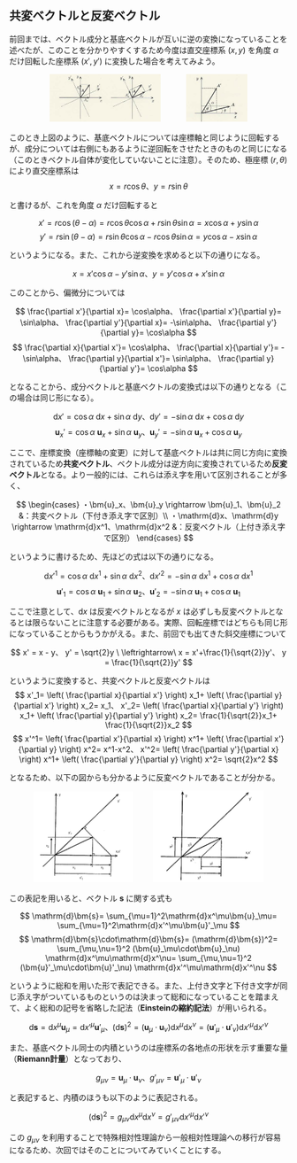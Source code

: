 
## 共変ベクトルと反変ベクトル

前回までは、ベクトル成分と基底ベクトルが互いに逆の変換になっていることを述べたが、このことを分かりやすくするため今度は直交座標系 $(x,y)$ を角度 $\alpha$ だけ回転した座標系 $(x',y')$ に変換した場合を考えてみよう。

<p align="center">
    <img width="40%" src="images/rotate_before.png">　　　
    <img width="22%" src="images/rotate_after.png">
</p>

このとき上図のように、基底ベクトルについては座標軸と同じように回転するが、成分については右側にもあるように逆回転をさせたときのものと同じになる（このときベクトル自体が変化していないことに注意）。そのため、極座標 $(r,\theta)$ により直交座標系は
$$
    x=r\cos\theta、
    y=r\sin\theta
$$

と書けるが、これを角度 $\alpha$ だけ回転すると

$$
    x'=r\cos(\theta-\alpha)=
    r\cos\theta\cos\alpha+r\sin\theta\sin\alpha=
    x\cos\alpha+y\sin\alpha
$$
$$
    y'=r\sin(\theta-\alpha)=
    r\sin\theta\cos\alpha-r\cos\theta\sin\alpha=
    y\cos\alpha-x\sin\alpha
$$

というようになる。また、これから逆変換を求めると以下の通りになる。

$$
    x=x'\cos\alpha-y'\sin\alpha、
    y=y'\cos\alpha+x'\sin\alpha
$$

このことから、偏微分については

$$
    \frac{\partial x'}{\partial x}=
    \cos\alpha、
    \frac{\partial x'}{\partial y}=
    \sin\alpha、
    \frac{\partial y'}{\partial x}=
    -\sin\alpha、
    \frac{\partial y'}{\partial y}=
    \cos\alpha
$$
$$
    \frac{\partial x}{\partial x'}=
    \cos\alpha、
    \frac{\partial x}{\partial y'}=
    -\sin\alpha、
    \frac{\partial y}{\partial x'}=
    \sin\alpha、
    \frac{\partial y}{\partial y'}=
    \cos\alpha
$$

となることから、成分ベクトルと基底ベクトルの変換式は以下の通りとなる（この場合は同じ形になる）。

$$
    \mathrm{d}x'=
    \cos\alpha\ \mathrm{d}x+\sin\alpha\ \mathrm{d}y、
    \mathrm{d}y'=
    -\sin\alpha\ \mathrm{d}x+\cos\alpha\ \mathrm{d}y
$$
$$
    \bm{u}_x'=
    \cos\alpha\ \bm{u}_x+\sin\alpha\ \bm{u}_y、
    \bm{u}_y'=
    -\sin\alpha\ \bm{u}_x+\cos\alpha\ \bm{u}_y
$$

ここで、座標変換（座標軸の変更）に対して基底ベクトルは共に同じ方向に変換されているため**共変ベクトル**、ベクトル成分は逆方向に変換されているため**反変ベクトル**となる。より一般的には、これらは添え字を用いて区別されることが多く、

$$
    \begin{cases}
        ・\bm{u}_x、\bm{u}_y
        \rightarrow
        \bm{u}_1、\bm{u}_2
        &：共変ベクトル（下付き添え字で区別）\\
        ・\mathrm{d}x、\mathrm{d}y
        \rightarrow
        \mathrm{d}x^1、\mathrm{d}x^2
        &：反変ベクトル（上付き添え字で区別）
    \end{cases}
$$

というように書けるため、先ほどの式は以下の通りになる。

$$
    \mathrm{d}x'^1=
    \cos\alpha\ \mathrm{d}x^1+\sin\alpha\ \mathrm{d}x^2、
    \mathrm{d}x'^2=
    -\sin\alpha\ \mathrm{d}x^1+\cos\alpha\ \mathrm{d}x^1
$$
$$
    \bm{u}'_1=
    \cos\alpha\ \bm{u}_1+\sin\alpha\ \bm{u}_2、
    \bm{u}'_2=
    -\sin\alpha\ \bm{u}_1+\cos\alpha\ \bm{u}_1
$$

ここで注意として、$\mathrm{d}x$ は反変ベクトルとなるが $x$ は必ずしも反変ベクトルとなるとは限らないことに注意する必要がある。実際、回転座標ではどちらも同じ形になっていることからもうかがえる。また、前回でも出てきた斜交座標について

$$
    x' = x - y、
    y' = \sqrt{2}y
    \ \leftrightarrow\ 
    x = x'+\frac{1}{\sqrt{2}}y'、
    y = \frac{1}{\sqrt{2}}y'
$$

というように変換すると、共変ベクトルと反変ベクトルは
$$
    x'_1=
    \left(
        \frac{\partial x}{\partial x'}
    \right)
    x_1+
    \left(
        \frac{\partial y}{\partial x'}
    \right)
    x_2=
    x_1、
    x'_2=
    \left(
        \frac{\partial x}{\partial y'}
    \right)
    x_1+
    \left(
        \frac{\partial y}{\partial y'}
    \right)
    x_2=
    \frac{1}{\sqrt{2}}x_1+
    \frac{1}{\sqrt{2}}x_2
$$
$$
    x'^1=
    \left(
        \frac{\partial x'}{\partial x}
    \right)
    x^1+
    \left(
        \frac{\partial x'}{\partial y}
    \right)
    x^2=
    x^1-x^2、
    x'^2=
    \left(
        \frac{\partial y'}{\partial x}
    \right)
    x^1+
    \left(
        \frac{\partial y'}{\partial y}
    \right)
    x^2=
    \sqrt{2}x^2
$$

となるため、以下の図からも分かるように反変ベクトルであることが分かる。

<p align="center">
    <img width="36%" src="images/oblique_covariant.png">
    　　
    <img width="40%" src="images/oblique_contravariance.png">
</p>


この表記を用いると、ベクトル $\bm{s}$ に関する式も

$$
    \mathrm{d}\bm{s}=
    \sum_{\mu=1}^2\mathrm{d}x^\mu\bm{u}_\mu=
    \sum_{\mu=1}^2\mathrm{d}x'^\mu\bm{u}'_\mu
$$
$$
    \mathrm{d}\bm{s}\cdot\mathrm{d}\bm{s}=
    (\mathrm{d}\bm{s})^2=
    \sum_{\mu,\nu=1}^2
    (\bm{u}_\mu\cdot\bm{u}_\nu)
    \mathrm{d}x^\mu\mathrm{d}x^\nu=
    \sum_{\mu,\nu=1}^2
    (\bm{u}'_\mu\cdot\bm{u}'_\nu)
    \mathrm{d}x'^\mu\mathrm{d}x'^\nu
$$

というように総和を用いた形で表記できる。また、上付き文字と下付き文字が同じ添え字がついているものというのは決まって総和になっていることを踏まえて、よく総和の記号を省略した記法（**Einsteinの縮約記法**）が用いられる。

$$
    \mathrm{d}\bm{s}=
    \mathrm{d}x^{\mu}\bm{u}_\mu=
    \mathrm{d}x'^{\mu}\bm{u}'_\mu、
    (\mathrm{d}\bm{s})^2=
    (\bm{u}_\mu\cdot\bm{u}_\nu)
    \mathrm{d}x^{\mu}\mathrm{d}x^{\nu}=
    (\bm{u}'_\mu\cdot\bm{u}'_\nu)
    \mathrm{d}x'^{\mu}\mathrm{d}x'^{\nu}
$$

また、基底ベクトル同士の内積というのは座標系の各地点の形状を示す重要な量（**Riemann計量**）となっており、

$$
    g_{\mu\nu}=\bm{u}_\mu\cdot\bm{u}_\nu、
    g'_{\mu\nu}=\bm{u}'_\mu\cdot\bm{u}'_\nu
$$

と表記すると、内積のほうも以下のように表記される。

$$
    (\mathrm{d}\bm{s})^2=
    g_{\mu\nu}
    \mathrm{d}x^{\mu}\mathrm{d}x^{\nu}=
    g'_{\mu\nu}
    \mathrm{d}x'^{\mu}\mathrm{d}x'^{\nu}
$$

この $g_{\mu\nu}$ を利用することで特殊相対性理論から一般相対性理論への移行が容易になるため、次回ではそのことについてみていくことにする。